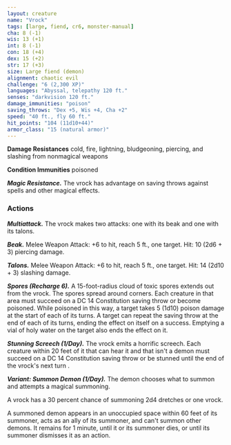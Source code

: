 ```yaml
---
layout: creature
name: "Vrock"
tags: [large, fiend, cr6, monster-manual]
cha: 8 (-1)
wis: 13 (+1)
int: 8 (-1)
con: 18 (+4)
dex: 15 (+2)
str: 17 (+3)
size: Large fiend (demon)
alignment: chaotic evil
challenge: "6 (2,300 XP)"
languages: "Abyssal, telepathy 120 ft."
senses: "darkvision 120 ft."
damage_immunities: "poison"
saving_throws: "Dex +5, Wis +4, Cha +2"
speed: "40 ft., fly 60 ft."
hit_points: "104 (11d10+44)"
armor_class: "15 (natural armor)"
---
```


**Damage Resistances** cold, fire, lightning, bludgeoning, piercing, and slashing from nonmagical weapons

**Condition Immunities** poisoned

***Magic Resistance.*** The vrock has advantage on saving throws against spells and other magical effects.

### Actions

***Multiattack.*** The vrock makes two attacks: one with its beak and one with its talons.

***Beak.*** Melee Weapon Attack: +6 to hit, reach 5 ft., one target. Hit: 10 (2d6 + 3) piercing damage.

***Talons.*** Melee Weapon Attack: +6 to hit, reach 5 ft., one target. Hit: 14 (2d10 + 3) slashing damage.

***Spores (Recharge 6).*** A 15-foot-radius cloud of toxic spores extends out from the vrock. The spores spread around corners. Each creature in that area must succeed on a DC 14 Constitution saving throw or become poisoned. While poisoned in this way, a target takes 5 (1d10) poison damage at the start of each of its turns. A target can repeat the saving throw at the end of each of its turns, ending the effect on itself on a success. Emptying a vial of holy water on the target also ends the effect on it.

***Stunning Screech (1/Day).*** The vrock emits a horrific screech. Each creature within 20 feet of it that can hear it and that isn't a demon must succeed on a DC 14 Constitution saving throw or be stunned until the end of the vrock's next turn .

***Variant: Summon Demon (1/Day).*** The demon chooses what to summon and attempts a magical summoning.

A vrock has a 30 percent chance of summoning 2d4 dretches or one vrock.

A summoned demon appears in an unoccupied space within 60 feet of its summoner, acts as an ally of its summoner, and can't summon other demons. It remains for 1 minute, until it or its summoner dies, or until its summoner dismisses it as an action.